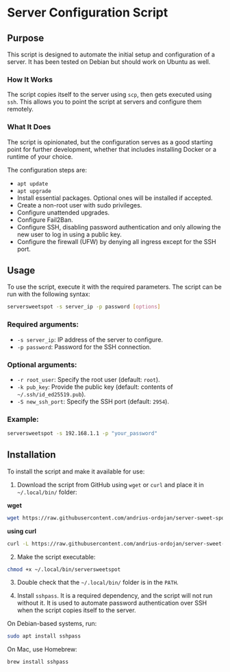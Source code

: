 # Server Configuration Script

## Purpose

This script is designed to automate the initial setup and configuration of a server. It has been tested on Debian but should work on Ubuntu as well.

### How It Works

The script copies itself to the server using `scp`, then gets executed using `ssh`. This allows you to point the script at servers and configure them remotely.

### What It Does

The script is opinionated, but the configuration serves as a good starting point for further development, whether that includes installing Docker or a runtime of your choice.

The configuration steps are:
- `apt update`
- `apt upgrade`
- Install essential packages. Optional ones will be installed if accepted.
- Create a non-root user with sudo privileges.
- Configure unattended upgrades.
- Configure Fail2Ban.
- Configure SSH, disabling password authentication and only allowing the new user to log in using a public key.
- Configure the firewall (UFW) by denying all ingress except for the SSH port.

## Usage

To use the script, execute it with the required parameters. The script can be run with the following syntax:

```bash
serversweetspot -s server_ip -p password [options]
```

### Required arguments:
- `-s server_ip`: IP address of the server to configure.
- `-p password`: Password for the SSH connection.

### Optional arguments:
- `-r root_user`: Specify the root user (default: `root`).
- `-k pub_key`: Provide the public key (default: contents of `~/.ssh/id_ed25519.pub`).
- `-S new_ssh_port`: Specify the SSH port (default: `2954`).

### Example:
```bash
serversweetspot -s 192.168.1.1 -p "your_password" 
```

## Installation

To install the script and make it available for use:

1. Download the script from GitHub using `wget` or `curl` and place it in `~/.local/bin/` folder:

**wget**
``` bash
wget https://raw.githubusercontent.com/andrius-ordojan/server-sweet-spot/refs/heads/main/serversweetspot.sh -O ~/.local/bin/serversweetspot
```

**using curl**
``` bash
curl -L https://raw.githubusercontent.com/andrius-ordojan/server-sweet-spot/refs/heads/main/serversweetspot.sh -o ~/.local/bin/serversweetspot
```
2. Make the script executable:
``` bash
chmod +x ~/.local/bin/serversweetspot
```
3. Double check that the `~/.local/bin/` folder is in the `PATH`.

4. Install `sshpass`. It is a required dependency, and the script will not run without it. It is used to automate password authentication over SSH when the script copies itself to the server.

On Debian-based systems, run:
``` bash
sudo apt install sshpass
```

On Mac, use Homebrew:
``` bash
brew install sshpass
```

